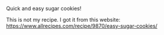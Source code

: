 Quick and easy sugar cookies!

This is not my recipe. I got it from this website: https://www.allrecipes.com/recipe/9870/easy-sugar-cookies/